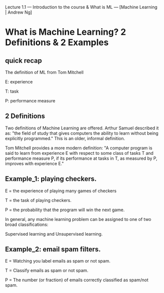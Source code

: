 Lecture 1.1 — Introduction to the course & What is ML — [Machine Learning | Andrew Ng]

# What is Machine Learning? 2 Definitions & 2 Examples
## quick recap
The definition of ML from Tom Mitchell

E: experience

T: task

P: performance measure

## 2 Definitions
Two definitions of Machine Learning are offered. Arthur Samuel described it as: "the field of study that gives computers the ability to learn without being explicitly programmed." This is an older, informal definition.

Tom Mitchell provides a more modern definition: "A computer program is said to learn from experience E with respect to some class of tasks T and performance measure P, if its performance at tasks in T, as measured by P, improves with experience E."

## Example_1: playing checkers.

E = the experience of playing many games of checkers

T = the task of playing checkers.

P = the probability that the program will win the next game.

In general, any machine learning problem can be assigned to one of two broad classifications:

Supervised learning and Unsupervised learning.

## Example_2: email spam filters.

E = Watching you label emails as spam or not spam.

T = Classify emails as spam or not spam.

P = The number (or fraction) of emails correctly classified as spam/not spam.

